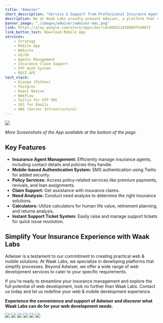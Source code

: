 ```yaml
---
title: "Adwiser"
short_description: "Service & Support from Professional Insurance Agents. One stop complaint & claim support, need gap analysis, information support from trustworthy insurance agencies nearby. Welcome to financial peace of mind!"
description: We at Waak Labs proudly present Adwiser, a platform that offers professional insurance service and support. It's your one-stop solution for managing complaints and claims, conducting gap analysis, and connecting with trustworthy insurance agencies nearby. Adwiser brings you a simplified path to financial peace of mind.
banner_image: "./images/adwiser/adwiser-mac.png"
link: https://play.google.com/store/apps/dev?id=8605224589897540072
link_button_text: Download Mobile App
services:
    - Strategy
    - Mobile App
    - Website
    - UI/UX
    - Agents Management
    - Insurance Claim Support
    - OTP Auth System
    - REST API
tech_stack:
    - Django (Python)
    - Postgres
    - React Native
    - Webflow
    - Twilio for OTP SMS
    - SES for Emails
    - AWS (Server Infrastructure)
---
```


![](./images/adwiser/adwiser-mac.png)

_More Screenshots of the App available at the bottom of the page._

## **Key Features**

-   **Insurance Agent Management:** Efficiently manage insurance agents, including contact details and policies they handle.
-   **Mobile-based Authentication System:** SMS authentication using Twilio for added security.
-   **Policy Services:** Access policy-related services like premium payments, revivals, and loan assignments.
-   **Claim Support:** Get assistance with insurance claims.
-   **Need Analysis:** Conduct need analysis to determine the right insurance solutions.
-   **Calculators:** Utilize calculators for human life value, retirement planning, and returns analysis.
-   **Instant Support Ticket System:** Easily raise and manage support tickets for quick issue resolution.

## **Simplify Your Insurance Experience with Waak Labs**

Adwiser is a testament to our commitment to creating practical web & mobile solutions. At Waak Labs, we specialize in developing platforms that simplify processes. Beyond Adwiser, we offer a wide range of web development services to cater to your specific requirements.

If you're ready to streamline your insurance management and explore the full potential of web development, look no further than Waak Labs. Contact us today and let us redefine your web & mobile development experience.

**Experience the convenience and support of Adwiser and discover what Waak Labs can do for your web development needs.**

![](./images/adwiser/1.png)
![](./images/adwiser/2.png)
![](./images/adwiser/3.png)
![](./images/adwiser/4.png)
![](./images/adwiser/5.png)
![](./images/adwiser/6.png)
